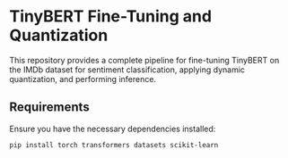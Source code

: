 # TinyBERT Fine-Tuning and Quantization

This repository provides a complete pipeline for fine-tuning TinyBERT on the IMDb dataset for sentiment classification, applying dynamic quantization, and performing inference.

## Requirements

Ensure you have the necessary dependencies installed:

```bash
pip install torch transformers datasets scikit-learn
